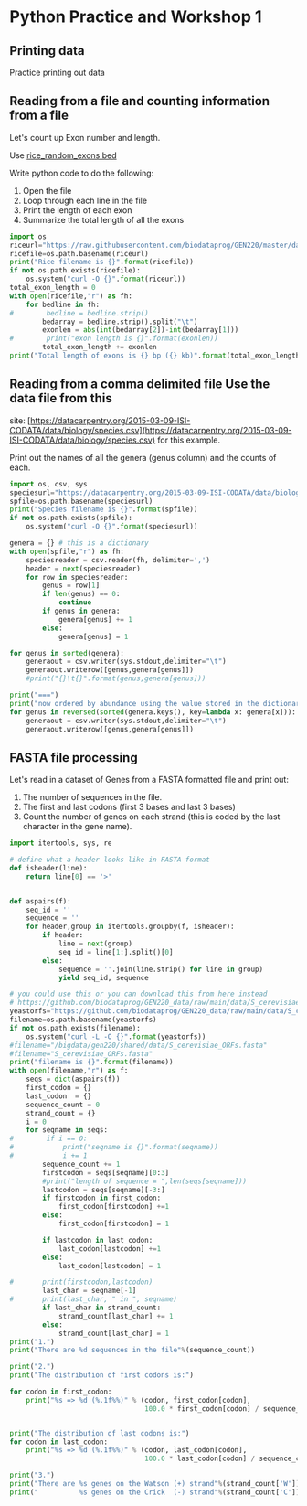 # Python Practice and Workshop 1

## Printing data

Practice printing out data

## Reading from a file and counting information from a file

Let's count up Exon number and length.

Use [rice_random_exons.bed](https://raw.githubusercontent.com/biodataprog/GEN220/master/data/rice_random_exons.bed)

Write python code to do the following:

1. Open the file
2. Loop through each line in the file
3. Print the length of each exon
4. Summarize the total length of all the exons

```python
import os
riceurl="https://raw.githubusercontent.com/biodataprog/GEN220/master/data/rice_random_exons.bed"
ricefile=os.path.basename(riceurl)
print("Rice filename is {}".format(ricefile))
if not os.path.exists(ricefile):
    os.system("curl -O {}".format(riceurl))
total_exon_length = 0
with open(ricefile,"r") as fh:
    for bedline in fh:
#        bedline = bedline.strip()
        bedarray = bedline.strip().split("\t")
        exonlen = abs(int(bedarray[2])-int(bedarray[1]))
#        print("exon length is {}".format(exonlen))
        total_exon_length += exonlen
print("Total length of exons is {} bp ({} kb)".format(total_exon_length,total_exon_length/1000))
```
## Reading from a comma delimited file Use the data file from this
site:
[https://datacarpentry.org/2015-03-09-ISI-CODATA/data/biology/species.csv](https://datacarpentry.org/2015-03-09-ISI-CODATA/data/biology/species.csv)
for this example.

Print out the names of all the genera (genus column) and the counts of each.

```python
import os, csv, sys
speciesurl="https://datacarpentry.org/2015-03-09-ISI-CODATA/data/biology/species.csv"
spfile=os.path.basename(speciesurl)
print("Species filename is {}".format(spfile))
if not os.path.exists(spfile):
    os.system("curl -O {}".format(speciesurl))

genera = {} # this is a dictionary
with open(spfile,"r") as fh:
    speciesreader = csv.reader(fh, delimiter=',')
    header = next(speciesreader)
    for row in speciesreader:
        genus = row[1]
        if len(genus) == 0:
            continue
        if genus in genera:
            genera[genus] += 1
        else:
            genera[genus] = 1

for genus in sorted(genera):
    generaout = csv.writer(sys.stdout,delimiter="\t")
    generaout.writerow([genus,genera[genus]])
    #print("{}\t{}".format(genus,genera[genus]))

print("===")
print("now ordered by abundance using the value stored in the dictionary")
for genus in reversed(sorted(genera.keys(), key=lambda x: genera[x])):
    generaout = csv.writer(sys.stdout,delimiter="\t")
    generaout.writerow([genus,genera[genus]])

```
## FASTA file processing

Let's read in a dataset of Genes from a FASTA formatted file and print
out:
1. The number of sequences in the file.
2. The first and last codons (first 3 bases and last 3 bases)
3. Count the number of genes on each strand (this is coded by the last character in the gene name).

```python
import itertools, sys, re

# define what a header looks like in FASTA format
def isheader(line):
    return line[0] == '>'


def aspairs(f):
    seq_id = ''
    sequence = ''
    for header,group in itertools.groupby(f, isheader):
        if header:
            line = next(group)
            seq_id = line[1:].split()[0]
        else:
            sequence = ''.join(line.strip() for line in group)
            yield seq_id, sequence

# you could use this or you can download this from here instead
# https://github.com/biodataprog/GEN220_data/raw/main/data/S_cerevisiae_ORFs.fasta
yeastorfs="https://github.com/biodataprog/GEN220_data/raw/main/data/S_cerevisiae_ORFs.fasta"
filename=os.path.basename(yeastorfs)
if not os.path.exists(filename):
    os.system("curl -L -O {}".format(yeastorfs))
#filename="/bigdata/gen220/shared/data/S_cerevisiae_ORFs.fasta"
#filename="S_cerevisiae_ORFs.fasta"
print("filename is {}".format(filename))
with open(filename,"r") as f:
    seqs = dict(aspairs(f))
    first_codon = {}
    last_codon  = {}
    sequence_count = 0
    strand_count = {}
    i = 0
    for seqname in seqs:
#        if i == 0:
#            print("seqname is {}".format(seqname))
#            i += 1
        sequence_count += 1
        firstcodon = seqs[seqname][0:3]
        #print("length of sequence = ",len(seqs[seqname]))
        lastcodon = seqs[seqname][-3:]
        if firstcodon in first_codon:
            first_codon[firstcodon] +=1
        else:
            first_codon[firstcodon] = 1

        if lastcodon in last_codon:
            last_codon[lastcodon] +=1
        else:
            last_codon[lastcodon] = 1

#       print(firstcodon,lastcodon)
        last_char = seqname[-1]
#       print(last_char, " in ", seqname)
        if last_char in strand_count:
            strand_count[last_char] += 1
        else:
            strand_count[last_char] = 1
print("1.")
print("There are %d sequences in the file"%(sequence_count))

print("2.")
print("The distribution of first codons is:")

for codon in first_codon:
    print("%s => %d (%.1f%%)" % (codon, first_codon[codon],
                                 100.0 * first_codon[codon] / sequence_count))


print("The distribution of last codons is:")
for codon in last_codon:
    print("%s => %d (%.1f%%)" % (codon, last_codon[codon],
                                 100.0 * last_codon[codon] / sequence_count))

print("3.")
print("There are %s genes on the Watson (+) strand"%(strand_count['W']))
print("          %s genes on the Crick  (-) strand"%(strand_count['C']))

```
